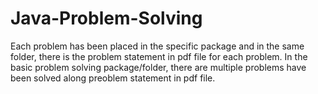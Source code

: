 # Java-Problem-Solving
Each problem has been placed in the specific package and in the same folder, there is the problem statement in pdf file for each problem. In the basic problem solving package/folder, there are multiple problems have been solved along preoblem statement in pdf file. 
